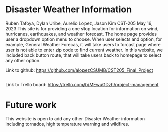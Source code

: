 # Disaster Weather Information
Ruben Tafoya, Dylan Uribe, Aurelio Lopez, Jason Kim
CST-205
May 16, 2023
This site is for providing a one stop location for information on wind, hurricanes, earthquakes, and weather forecast. The home page provides user a dropdown option menu to choose. When user selects and option, for example, General Weather Forecas, it will take users to forcast page where user is not able to enter zip code to find current weather. In this website, we included back button route, that will take users back to homepage to select any other option.

Link to github: https://github.com/alopezCSUMB/CST205_Final_Project
##
Link to Trello board: https://trello.com/b/MEwuGDzh/project-management

# Future work
This website is open to add any other Disaster Weather information including tornados, high temperature warning and wildfires.  
